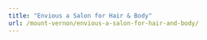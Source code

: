 ```yaml
---
title: "Envious a Salon for Hair & Body"
url: /mount-vernon/envious-a-salon-for-hair-and-body/
---
```

